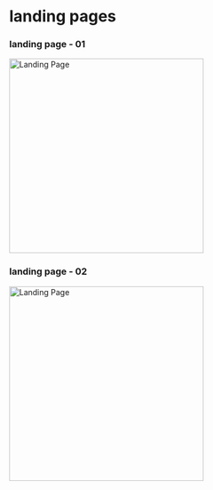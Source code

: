﻿# landing pages


### landing page - 01

<img src="https://github.com/alinadirkhanloo/landig-pages/blob/main/01/images/laning-page.png" width="350" alt="Landing Page"/>


### landing page - 02

<img src="https://github.com/alinadirkhanloo/landig-pages/blob/main/02/images/landing-page.png" width="350" alt="Landing Page"/>


